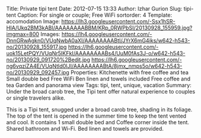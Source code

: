 Title: Private tipi tent
Date: 2012-07-15 13:33
Author: Izhar Gurion
Slug: tipi-tent
Caption: For single or couple; Free WiFi
sortorder: 4
Template: accomodation
Image: https://lh3.googleusercontent.com/-Ssx1hSR-HIA/Ukq2BM3kABI/AAAAAAAABBM/KRp_0RWPbSI/20130928_155959.jpg?imgmax=800
Images: https://lh4.googleusercontent.com/-DnnGRwAgkn0/VUqNwbA0aXI/AAAAAAAABtI/JYrX6mG4iks/w642-h543-no/20130928_155917.jpg
        https://lh6.googleusercontent.com/-uok15LetPQY/VUqNr5IKFkI/AAAAAAAABs4/UuM0fAs3J-o/w642-h543-no/20130929_091720%2Bedit.jpg
        https://lh6.googleusercontent.com/-ng6vqziZA4E/VUqNtld0lJI/AAAAAAAABtA/8jmx_nmps5o/w642-h543-no/20130929_092457.jpg
Properties: Kitchenette with free coffee and tea
            Small double bed
            Free WiFi
            Ben linen and towels included
            Free coffee and tea
            Garden and panorama view
Tags: tipi, tent, unique, vacation
Summary: Under the broad carob tree, the Tipi tent offer natural experience to couples or single travelers alike.

This is a Tipi tent, snugged under a broad carob tree, shading in its foliage.
The top of the tent is opened in the summer time to keep the tent vented and cool.
It contains 1 small double bed and Coffee corner inside the tent. Shared bathroom and Wi-Fi. Bed linen and towels are provided.
